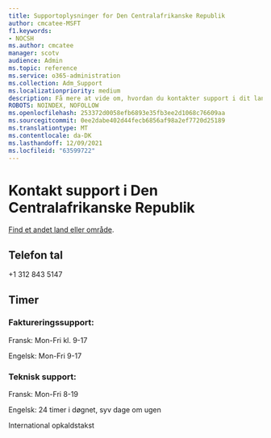 ```yaml
---
title: Supportoplysninger for Den Centralafrikanske Republik
author: cmcatee-MSFT
f1.keywords:
- NOCSH
ms.author: cmcatee
manager: scotv
audience: Admin
ms.topic: reference
ms.service: o365-administration
ms.collection: Adm_Support
ms.localizationpriority: medium
description: Få mere at vide om, hvordan du kontakter support i dit land eller område.
ROBOTS: NOINDEX, NOFOLLOW
ms.openlocfilehash: 253372d0058efb6893e35fb3ee2d1068c76609aa
ms.sourcegitcommit: 0ee2dabe402d44fecb6856af98a2ef7720d25189
ms.translationtype: MT
ms.contentlocale: da-DK
ms.lasthandoff: 12/09/2021
ms.locfileid: "63599722"
---
```

# <a name="contact-support-for-central-african-republic"></a>Kontakt support i Den Centralafrikanske Republik

[Find et andet land eller område](../get-help-support.md).

## <a name="phone-number"></a>Telefon tal
+1 312 843 5147

## <a name="hours"></a>Timer
### <a name="billing-support"></a>Faktureringssupport:

Fransk: Mon-Fri kl. 9-17

Engelsk: Mon-Fri 9-17

### <a name="technical-support"></a>Teknisk support:

Fransk: Mon-Fri 8-19

Engelsk: 24 timer i døgnet, syv dage om ugen

International opkaldstakst
